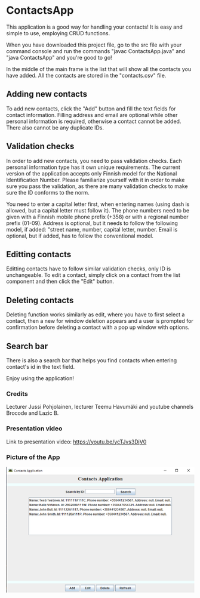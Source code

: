 # ContactsApp

This application is a good way for handling your contacts! It is easy and simple to use, employing CRUD functions.

When you have downloaded this project file, go to the src file with your command console and run the commands "javac ContactsApp.java" and "java ContactsApp" and you're good to go!

In the middle of the main frame is the list that will show all the contacts you have added. All the contacts are stored in the "contacts.csv" file.

## Adding new contacts
To add new contacts, click the "Add" button and fill the text fields for contact information. Filling address and email are optional while other personal information is required, otherwise a contact cannot be added. There also cannot be any duplicate IDs.

## Validation checks
In order to add new contacts, you need to pass validation checks. Each personal information type has it own unique requirements. The current version of the application accepts only Finnish model for the National Identification Number. Please familiarize yourself with it in order to make sure you pass the validation, as there are many validation checks to make sure the ID conforms to the norm. 

You need to enter a capital letter first, when entering names (using dash is allowed, but a capital letter must follow it). The phone numbers need to be given with a Finnish mobile phone prefix (+358) or with a regional number prefix (01-09). Address is optional, but it needs to follow the following model, if added: "street name, number, capital letter, number. Email is optional, but if added, has to follow the conventional model.

## Editting contacts
Editting contacts have to follow similar validation checks, only ID is unchangeable. To edit a contact, simply click on a contact from the list component and then click the "Edit" button.

## Deleting contacts
Deleting function works similarly as edit, where you have to first select a contact, then a new for window deletion appears and a user is prompted for confirmation before deleting a contact with a pop up window with options.

## Search bar
There is also a search bar that helps you find contacts when entering contact's id in the text field.

Enjoy using the application!

### Credits

Lecturer Jussi Pohjolainen, lecturer Teemu Havumäki and youtube channels Brocode and Lazic B.

### Presentation video
Link to presentation video: https://youtu.be/ycTJvs3DjV0

### Picture of the App
![App](/App.PNG)